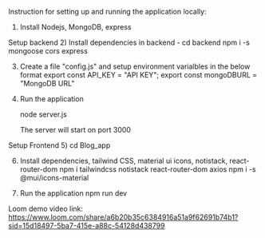 Instruction for setting up and running the application locally:
1) Install Nodejs, MongoDB,  express

Setup backend
2) Install dependencies in backend - 
    cd backend
    npm i -s mongoose cors express

3) Create a file "config.js" and setup environment varialbles in the below format
    export const API_KEY =  "API KEY";
    export const mongoDBURL = "MongoDB URL"

4) Run the application

    node server.js

    The server will start on port 3000

Setup Frontend
5) cd Blog_app

6) Install dependencies, tailwind CSS, material ui icons, notistack, react-router-dom
    npm i tailwindcss notistack react-router-dom axios
    npm i -s @mui/icons-material

6) Run the application
    npm run dev

Loom demo video link:
https://www.loom.com/share/a6b20b35c6384916a51a9f62691b74b1?sid=15d18497-5ba7-415e-a88c-54128d438799








